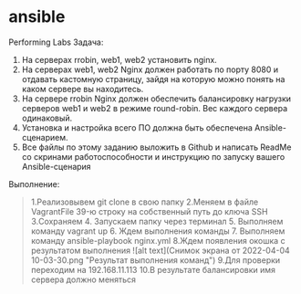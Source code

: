 # ansible
Performing Labs
Задача:
1. На серверах rrobin, web1, web2 установить nginx.
2. На серверах web1, web2 Nginx должен работать по порту 8080 и отдавать кастомную страницу, зайдя на которую можно понять на каком сервере вы находитесь.
3. На сервере rrobin Nginx должен обеспечить балансировку нагрузки серверов web1 и web2 в режиме round-robin. Вес каждого сервера одинаковый.
4. Установка и настройка всего ПО должна быть обеспечена Ansible-сценарием.
5. Все файлы по этому заданию выложить в Github и написать ReadMe со скринами работоспособности и инструкцию по запуску вашего Ansible-сценария

 Выполнение:
 > 1.Реализовывем git clone в свою папку
 > 2.Меняем в файле VagrantFile 39-ю строку на собственный путь до ключа SSH
 > 3.Сохраняем 
 > 4. Запускаем папку через терминал
 > 5. Выполняем команду vagrant up
 > 6. Ждем выполнения команды
 > 7. Выполняем команду ansible-playbook nginx.yml
>  8.Ждем появления окошка с результатом выполнения
![alt text](Снимок экрана от 2022-04-04 10-03-30.png "Результат выполнения команд")
 > 9.Для проверки переходим на 192.168.11.113
 > 10.В результате балансировки имя сервера должно меняться
